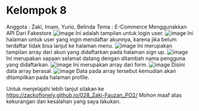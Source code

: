 # Kelompok 8
Anggota  : Zaki, Imam, Yurio, Belinda
Tema  : E-Commerce Menggunakkan API Dari Fakestore
![image](https://user-images.githubusercontent.com/106313158/227732043-26c93db6-8256-4faa-9cb3-c4ba809036a5.png)
Ini adalah tampilan untuk login user.
![image](https://user-images.githubusercontent.com/106313158/227732049-5bbe367e-6fae-4f36-a8ea-ebaa18f681e2.png)
Ini halaman untuk user yang ingin mendaftar akunnya, karena jika belum terdaftar tidak bisa lanjut ke halaman menu.
![image](https://user-images.githubusercontent.com/106313158/227732083-5c49658d-4794-4812-bf4c-8bb0391b7dda.png)
Ini merupakan tampilan array dari akun yang didaftarkan pada halaman sign up.
![image](https://user-images.githubusercontent.com/106313158/227732118-65f9b8b8-fd74-4c1d-a285-0af7329fa1f2.png)
Ini merupakan sapaan selamat datang dengan ditambah nama pengguna yang didaftarkan.
![image](https://user-images.githubusercontent.com/106313158/227732099-ce62a049-3cf6-4dc5-aadb-149c56022f82.png)
Ini merupakan array dari form.
![image](https://user-images.githubusercontent.com/106313158/227732139-ddf1a94d-b6b5-47d8-8c9c-d379a11ad424.png)
Disini data array berasal.
![image](https://user-images.githubusercontent.com/106313158/227732145-ddcf8b4d-c185-4295-831f-a8dfdcecf2c1.png)
Data pada array tersebut kemudian akan ditampilkan pada halaman profile.

Untuk menjelajahi lebih lanjut silakan ke https://zackoflonely.github.io/028_Zaki-Fauzan_PO2/
Mohon maaf atas kekurangan dan kesalahan yang saya lakukan.
